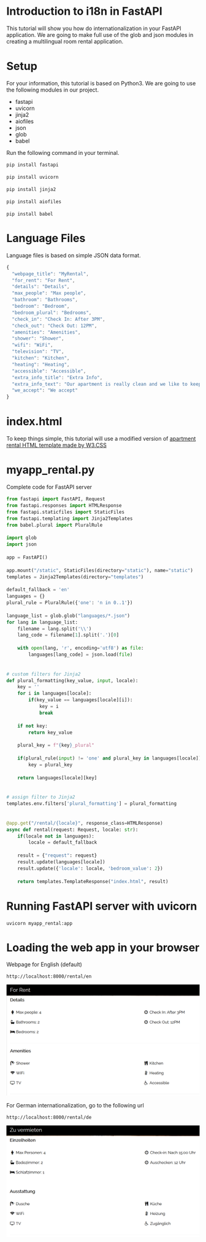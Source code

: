 # Introduction to i18n in FastAPI
This tutorial will show you how do internationalization in your FastAPI application. We are going to make full use of the glob and json modules in creating a multilingual room rental application.

# Setup
For your information, this tutorial is based on Python3. We are going to use the following modules in our project.
* fastapi
* uvicorn
* jinja2
* aiofiles
* json
* glob
* babel

Run the following command in your terminal.

    pip install fastapi

    pip install uvicorn

    pip install jinja2

    pip install aiofiles

    pip install babel

# Language Files
Language files is based on simple JSON data format.

```js
{
  "webpage_title": "MyRental",
  "for_rent": "For Rent",
  "details": "Details",
  "max_people": "Max people",
  "bathroom": "Bathrooms",
  "bedroom": "Bedroom",
  "bedroom_plural": "Bedrooms",
  "check_in": "Check In: After 3PM",
  "check_out": "Check Out: 12PM",
  "amenities": "Amenities",
  "shower": "Shower",
  "wifi": "WiFi",
  "television": "TV",
  "kitchen": "Kitchen",
  "heating": "Heating",
  "accessible": "Accessible",
  "extra_info_title": "Extra Info",
  "extra_info_text": "Our apartment is really clean and we like to keep it that way. Enjoy the beautiful scenery around the building.",
  "we_accept": "We accept"
}
```

# index.html
To keep things simple, this tutorial will use a modified version of [apartment rental HTML template made by W3.CSS](https://www.w3schools.com/w3css/tryw3css_templates_apartment_rental.htm)

# myapp_rental.py
Complete code for FastAPI server

```python
from fastapi import FastAPI, Request
from fastapi.responses import HTMLResponse
from fastapi.staticfiles import StaticFiles
from fastapi.templating import Jinja2Templates
from babel.plural import PluralRule

import glob
import json

app = FastAPI()

app.mount("/static", StaticFiles(directory="static"), name="static")
templates = Jinja2Templates(directory="templates")

default_fallback = 'en'
languages = {}
plural_rule = PluralRule({'one': 'n in 0..1'})

language_list = glob.glob("languages/*.json")
for lang in language_list:
    filename = lang.split('\\')
    lang_code = filename[1].split('.')[0]

    with open(lang, 'r', encoding='utf8') as file:
        languages[lang_code] = json.load(file)


# custom filters for Jinja2
def plural_formatting(key_value, input, locale):
    key = ''
    for i in languages[locale]:
        if(key_value == languages[locale][i]):
            key = i
            break

    if not key:
        return key_value

    plural_key = f"{key}_plural"

    if(plural_rule(input) != 'one' and plural_key in languages[locale]):
        key = plural_key

    return languages[locale][key]


# assign filter to Jinja2
templates.env.filters['plural_formatting'] = plural_formatting


@app.get("/rental/{locale}", response_class=HTMLResponse)
async def rental(request: Request, locale: str):
    if(locale not in languages):
        locale = default_fallback

    result = {"request": request}
    result.update(languages[locale])
    result.update({'locale': locale, 'bedroom_value': 2})

    return templates.TemplateResponse("index.html", result)
```

# Running FastAPI server with uvicorn

    uvicorn myapp_rental:app

# Loading the web app in your browser
Webpage for English (default)

    http://localhost:8000/rental/en

![Example of web page output in English](myapp-rental-en.png)

For German internationalization, go to the following url

    http://localhost:8000/rental/de

![Example of web page output in German](myapp-rental-de.png)
